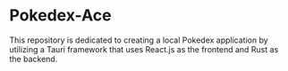 # Pokedex-Ace

This repository is dedicated to creating a local Pokedex application by utilizing a Tauri framework that uses React.js as the frontend and Rust as the backend.
